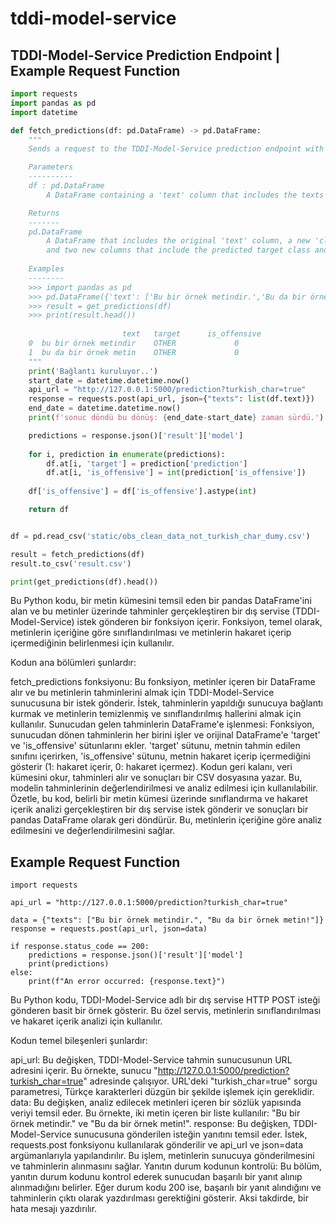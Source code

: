 # tddi-model-service


## TDDI-Model-Service Prediction Endpoint | Example Request Function

```python
import requests
import pandas as pd
import datetime

def fetch_predictions(df: pd.DataFrame) -> pd.DataFrame:
    """
    Sends a request to the TDDI-Model-Service prediction endpoint with a given DataFrame and retrieves the predictions for each text in the DataFrame.

    Parameters
    ----------
    df : pd.DataFrame
        A DataFrame containing a 'text' column that includes the texts to be predicted.

    Returns
    -------
    pd.DataFrame
        A DataFrame that includes the original 'text' column, a new 'clean_text' column that includes the cleaned version of the texts, 
        and two new columns that include the predicted target class and whether the text is offensive or not.
        
    Examples
    --------
    >>> import pandas as pd
    >>> pd.DataFrame({'text': ['Bu bir örnek metindir.','Bu da bir örnek metin!']})
    >>> result = get_predictions(df)
    >>> print(result.head())
    
                         text   target      is_offensive
    0  bu bir örnek metindir    OTHER             0
    1  bu da bir örnek metin    OTHER             0
    """
    print('Bağlantı kuruluyor..')
    start_date = datetime.datetime.now()
    api_url = "http://127.0.0.1:5000/prediction?turkish_char=true"
    response = requests.post(api_url, json={"texts": list(df.text)})
    end_date = datetime.datetime.now()
    print(f'sonuc döndü bu dönüş: {end_date-start_date} zaman sürdü.')

    predictions = response.json()['result']['model']
    
    for i, prediction in enumerate(predictions):
        df.at[i, 'target'] = prediction['prediction']
        df.at[i, 'is_offensive'] = int(prediction['is_offensive'])
    
    df['is_offensive'] = df['is_offensive'].astype(int)

    return df


df = pd.read_csv('static/obs_clean_data_not_turkish_char_dumy.csv')

result = fetch_predictions(df)
result.to_csv('result.csv')

print(get_predictions(df).head())
```

Bu Python kodu, bir metin kümesini temsil eden bir pandas DataFrame'ini alan ve bu metinler üzerinde tahminler gerçekleştiren bir dış servise (TDDI-Model-Service) istek gönderen bir fonksiyon içerir. Fonksiyon, temel olarak, metinlerin içeriğine göre sınıflandırılması ve metinlerin hakaret içerip içermediğinin belirlenmesi için kullanılır.

Kodun ana bölümleri şunlardır:

fetch_predictions fonksiyonu: Bu fonksiyon, metinler içeren bir DataFrame alır ve bu metinlerin tahminlerini almak için TDDI-Model-Service sunucusuna bir istek gönderir. İstek, tahminlerin yapıldığı sunucuya bağlantı kurmak ve metinlerin temizlenmiş ve sınıflandırılmış hallerini almak için kullanılır.
Sunucudan gelen tahminlerin DataFrame'e işlenmesi: Fonksiyon, sunucudan dönen tahminlerin her birini işler ve orijinal DataFrame'e 'target' ve 'is_offensive' sütunlarını ekler. 'target' sütunu, metnin tahmin edilen sınıfını içerirken, 'is_offensive' sütunu, metnin hakaret içerip içermediğini gösterir (1: hakaret içerir, 0: hakaret içermez).
Kodun geri kalanı, veri kümesini okur, tahminleri alır ve sonuçları bir CSV dosyasına yazar. Bu, modelin tahminlerinin değerlendirilmesi ve analiz edilmesi için kullanılabilir.
Özetle, bu kod, belirli bir metin kümesi üzerinde sınıflandırma ve hakaret içerik analizi gerçekleştiren bir dış servise istek gönderir ve sonuçları bir pandas DataFrame olarak geri döndürür. Bu, metinlerin içeriğine göre analiz edilmesini ve değerlendirilmesini sağlar.




## Example Request Function


```
import requests

api_url = "http://127.0.0.1:5000/prediction?turkish_char=true"

data = {"texts": ["Bu bir örnek metindir.", "Bu da bir örnek metin!"]}
response = requests.post(api_url, json=data)

if response.status_code == 200:
    predictions = response.json()['result']['model']
    print(predictions)
else:
    print(f"An error occurred: {response.text}")
```

Bu Python kodu, TDDI-Model-Service adlı bir dış servise HTTP POST isteği gönderen basit bir örnek gösterir. Bu özel servis, metinlerin sınıflandırılması ve hakaret içerik analizi için kullanılır.

Kodun temel bileşenleri şunlardır:

api_url: Bu değişken, TDDI-Model-Service tahmin sunucusunun URL adresini içerir. Bu örnekte, sunucu "http://127.0.0.1:5000/prediction?turkish_char=true" adresinde çalışıyor. URL'deki "turkish_char=true" sorgu parametresi, Türkçe karakterleri düzgün bir şekilde işlemek için gereklidir.
data: Bu değişken, analiz edilecek metinleri içeren bir sözlük yapısında veriyi temsil eder. Bu örnekte, iki metin içeren bir liste kullanılır: "Bu bir örnek metindir." ve "Bu da bir örnek metin!".
response: Bu değişken, TDDI-Model-Service sunucusuna gönderilen isteğin yanıtını temsil eder. İstek, requests.post fonksiyonu kullanılarak gönderilir ve api_url ve json=data argümanlarıyla yapılandırılır. Bu işlem, metinlerin sunucuya gönderilmesini ve tahminlerin alınmasını sağlar.
Yanıtın durum kodunun kontrolü: Bu bölüm, yanıtın durum kodunu kontrol ederek sunucudan başarılı bir yanıt alınıp alınmadığını belirler. Eğer durum kodu 200 ise, başarılı bir yanıt alındığını ve tahminlerin çıktı olarak yazdırılması gerektiğini gösterir. Aksi takdirde, bir hata mesajı yazdırılır.


